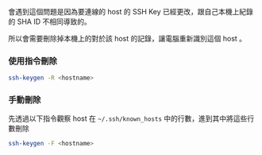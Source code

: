 
會遇到這個問題是因為要連線的 host 的 SSH Key 已經更改，跟自己本機上紀錄的 SHA ID 不相同導致的。

所以會需要刪除掉本機上的對於該 host 的記錄，讓電腦重新識別這個 host 。

### 使用指令刪除

```sh
ssh-keygen -R <hostname>
```

### 手動刪除

先透過以下指令觀察 host 在 `~/.ssh/known_hosts` 中的行數，進到其中將這些行數刪除

```sh
ssh-keygen -F <hostname>
```
